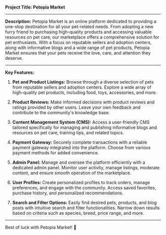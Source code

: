 **Project Title: Petopia Market**

---

**Description:**
Petopia Market is an online platform dedicated to providing a one-stop destination for all your pet-related needs. From adopting a new furry friend to purchasing high-quality products and accessing valuable resources on pet care, our marketplace offers a comprehensive solution for pet enthusiasts. With a focus on reputable sellers and adoption centers, along with informative blogs and a wide range of pet products, Petopia Market ensures that your pets receive the love, care, and attention they deserve.

---

**Key Features:**
1. **Pet and Product Listings:** Browse through a diverse selection of pets from reputable sellers and adoption centers. Explore a wide array of high-quality pet products, including food, toys, accessories, and more.

2. **Product Reviews:** Make informed decisions with product reviews and ratings provided by other users. Leave your own feedback and contribute to the community's knowledge base.

3. **Content Management System (CMS):** Access a user-friendly CMS tailored specifically for managing and publishing informative blogs and resources on pet care, training tips, and related topics.

4. **Payment Gateway:** Securely complete transactions with a reliable payment gateway integrated into the platform. Choose from various payment methods for added convenience.

5. **Admin Panel:** Manage and oversee the platform efficiently with a dedicated admin panel. Monitor user activity, manage listings, moderate content, and ensure smooth operation of the marketplace.

6. **User Profiles:** Create personalized profiles to track orders, manage preferences, and engage with the community. Access saved favorites, purchase history, and personalized recommendations.

7. **Search and Filter Options:** Easily find desired pets, products, and blog posts with intuitive search and filter functionalities. Narrow down results based on criteria such as species, breed, price range, and more.
---
Best of luck with Petopia Market! 🐾
